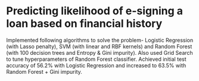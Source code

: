# Predicting likelihood of e-signing a loan based on financial history
Implemented following algorithms to solve the problem- Logistic Regression (with Lasso penalty), SVM (with linear and RBF kernels) and Random Forest (with 100 decision trees and Entropy & Gini impurity).
Also used Grid Search to tune hyperparameters of Random Forest classifier.
Achieved initial test accuracy of 56.2% with Logistic Regression and increased to 63.5% with Random Forest + Gini impurity.

